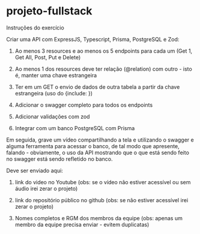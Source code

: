 # projeto-fullstack

Instruções do exercício

Criar uma API com ExpressJS, Typescript, Prisma, PostgreSQL e Zod:



1) Ao menos 3 resources e ao menos os 5 endpoints para cada um (Get 1, Get All, Post, Put e Delete)

2) Ao menos 1 dos resources deve ter relação (@relation) com outro - isto é, manter uma chave estrangeira

3) Ter em um GET o envio de dados de outra tabela a partir da chave estrangeira (uso do {include: })

4) Adicionar o swagger completo para todos os endpoints

5) Adicionar validações com zod

6) Integrar com um banco PostgreSQL com Prisma



Em seguida, grave um vídeo compartilhando a tela e utilizando o swagger e alguma ferramenta para acessar o banco, de tal modo que apresente, falando - obviamente, o uso da API mostrando que o que está sendo feito no swagger está sendo refletido no banco.



Deve ser enviado aqui:



1) link do video no Youtube (obs: se o vídeo não estiver acessível ou sem áudio irei zerar o projeto)

2) link do repositório público no github (obs: se não estiver acessível irei zerar o projeto)

3) Nomes completos e RGM dos membros da equipe (obs: apenas um membro da equipe precisa enviar - evitem duplicatas)
